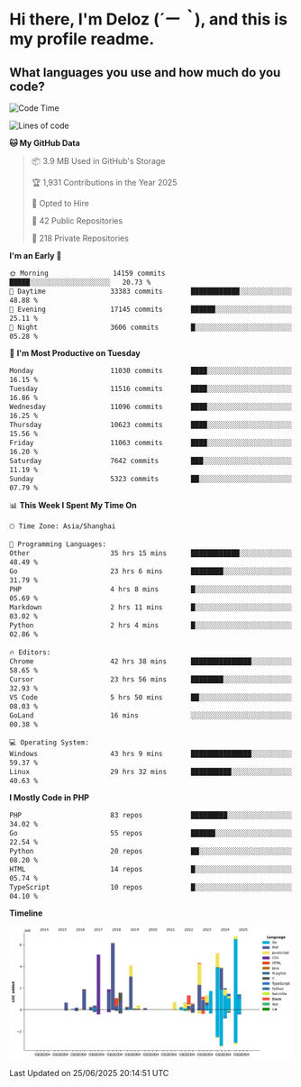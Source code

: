 # **Hi there, I'm Deloz (*´ー｀*), and this is my profile readme.**

## **What languages you use and how much do you code?**

<!--START_SECTION:waka-->
![Code Time](http://img.shields.io/badge/Code%20Time-6%2C767%20hrs%2048%20mins-blue)

![Lines of code](https://img.shields.io/badge/From%20Hello%20World%20I%27ve%20Written-57.2%20million%20lines%20of%20code-blue)

**🐱 My GitHub Data** 

> 📦 3.9 MB Used in GitHub's Storage 
 > 
> 🏆 1,931 Contributions in the Year 2025
 > 
> 💼 Opted to Hire
 > 
> 📜 42 Public Repositories 
 > 
> 🔑 218 Private Repositories 
 > 
**I'm an Early 🐤** 

```text
🌞 Morning                14159 commits       █████░░░░░░░░░░░░░░░░░░░░   20.73 % 
🌆 Daytime                33383 commits       ████████████░░░░░░░░░░░░░   48.88 % 
🌃 Evening                17145 commits       ██████░░░░░░░░░░░░░░░░░░░   25.11 % 
🌙 Night                  3606 commits        █░░░░░░░░░░░░░░░░░░░░░░░░   05.28 % 
```
📅 **I'm Most Productive on Tuesday** 

```text
Monday                   11030 commits       ████░░░░░░░░░░░░░░░░░░░░░   16.15 % 
Tuesday                  11516 commits       ████░░░░░░░░░░░░░░░░░░░░░   16.86 % 
Wednesday                11096 commits       ████░░░░░░░░░░░░░░░░░░░░░   16.25 % 
Thursday                 10623 commits       ████░░░░░░░░░░░░░░░░░░░░░   15.56 % 
Friday                   11063 commits       ████░░░░░░░░░░░░░░░░░░░░░   16.20 % 
Saturday                 7642 commits        ███░░░░░░░░░░░░░░░░░░░░░░   11.19 % 
Sunday                   5323 commits        ██░░░░░░░░░░░░░░░░░░░░░░░   07.79 % 
```


📊 **This Week I Spent My Time On** 

```text
🕑︎ Time Zone: Asia/Shanghai

💬 Programming Languages: 
Other                    35 hrs 15 mins      ████████████░░░░░░░░░░░░░   48.49 % 
Go                       23 hrs 6 mins       ████████░░░░░░░░░░░░░░░░░   31.79 % 
PHP                      4 hrs 8 mins        █░░░░░░░░░░░░░░░░░░░░░░░░   05.69 % 
Markdown                 2 hrs 11 mins       █░░░░░░░░░░░░░░░░░░░░░░░░   03.02 % 
Python                   2 hrs 4 mins        █░░░░░░░░░░░░░░░░░░░░░░░░   02.86 % 

🔥 Editors: 
Chrome                   42 hrs 38 mins      ███████████████░░░░░░░░░░   58.65 % 
Cursor                   23 hrs 56 mins      ████████░░░░░░░░░░░░░░░░░   32.93 % 
VS Code                  5 hrs 50 mins       ██░░░░░░░░░░░░░░░░░░░░░░░   08.03 % 
GoLand                   16 mins             ░░░░░░░░░░░░░░░░░░░░░░░░░   00.38 % 

💻 Operating System: 
Windows                  43 hrs 9 mins       ███████████████░░░░░░░░░░   59.37 % 
Linux                    29 hrs 32 mins      ██████████░░░░░░░░░░░░░░░   40.63 % 
```

**I Mostly Code in PHP** 

```text
PHP                      83 repos            █████████░░░░░░░░░░░░░░░░   34.02 % 
Go                       55 repos            ██████░░░░░░░░░░░░░░░░░░░   22.54 % 
Python                   20 repos            ██░░░░░░░░░░░░░░░░░░░░░░░   08.20 % 
HTML                     14 repos            █░░░░░░░░░░░░░░░░░░░░░░░░   05.74 % 
TypeScript               10 repos            █░░░░░░░░░░░░░░░░░░░░░░░░   04.10 % 
```



**Timeline**

![Lines of Code chart](https://raw.githubusercontent.com/deloz/deloz/main/assets/bar_graph.png)


 Last Updated on 25/06/2025 20:14:51 UTC
<!--END_SECTION:waka-->
